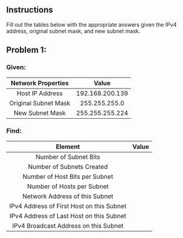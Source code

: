 ## Instructions
Fill out the tables below with the appropriate answers given the IPv4 address, original subnet mask, and new subnet mask.
## Problem 1:
### Given:
|Network Properties|Value|
|:---:|:--:|
|Host IP Address|192.168.200.139|
|Original Subnet Mask|255.255.255.0|
|New Subnet Mask|255.255.255.224|

### Find:
|Element|Value|
|:---:|:---:|
|Number of Subnet Bits||
|Number of Subnets Created||
|Number of Host Bits per Subnet||
|Number of Hosts per Subnet||
|Network Address of this Subnet||
|IPv4 Address of First Host on this Subnet||
|IPv4 Address of Last Host on this Subnet||
|IPv4 Broadcast Address on this Subnet||

